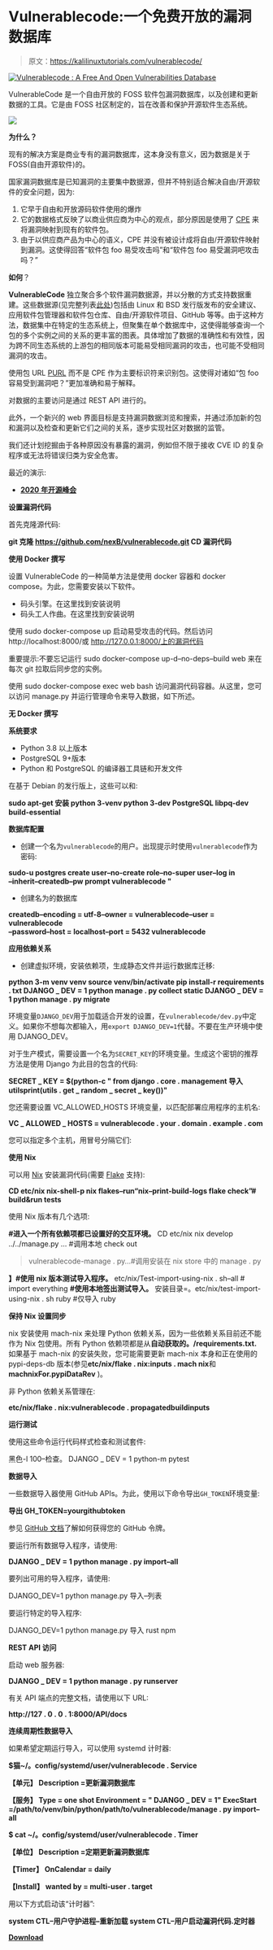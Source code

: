 # Vulnerablecode:一个免费开放的漏洞数据库

> 原文：<https://kalilinuxtutorials.com/vulnerablecode/>

[![Vulnerablecode : A Free And Open Vulnerabilities Database](img/0316c201f33f9d7585458f15909e1d27.png "Vulnerablecode : A Free And Open Vulnerabilities Database")](https://1.bp.blogspot.com/-3k7aYsZv2cY/YImdaaS1vKI/AAAAAAAAI44/0bQNMUlirEM4iTGnPmsqs6wXrBihuVE4ACLcBGAsYHQ/s728/vulnerable_code%25281%2529.png)

VulnerableCode 是一个自由开放的 FOSS 软件包漏洞数据库，以及创建和更新数据的工具。它是由 FOSS 社区制定的，旨在改善和保护开源软件生态系统。

![](img/83b613e04c06e8718c80974c8e5c7be3.png)

**为什么？**

现有的解决方案是商业专有的漏洞数据库，这本身没有意义，因为数据是关于 FOSS(自由开源软件)的。

国家漏洞数据库是已知漏洞的主要集中数据源，但并不特别适合解决自由/开源软件的安全问题，因为:

1.  它早于自由和开放源码软件使用的爆炸
2.  它的数据格式反映了以商业供应商为中心的观点，部分原因是使用了 [CPE](https://nvd.nist.gov/products/cpe) 来将漏洞映射到现有的软件包。
3.  由于以供应商产品为中心的语义，CPE 并没有被设计成将自由/开源软件映射到漏洞。这使得回答“软件包 foo 易受攻击吗”和“软件包 foo 易受漏洞吧攻击吗？”

**如何**？

**VulnerableCode** 独立聚合多个软件漏洞数据源，并以分散的方式支持数据重建。这些数据源(见完整列表[此处](https://github.com/nexB/vulnerablecode/blob/main/SOURCES.rst))包括由 Linux 和 BSD 发行版发布的安全建议、应用软件包管理器和软件包仓库、自由/开源软件项目、GitHub 等等。由于这种方法，数据集中在特定的生态系统上，但聚集在单个数据库中，这使得能够查询一个包的多个实例之间的关系的更丰富的图表。具体增加了数据的准确性和有效性，因为跨不同生态系统的上游包的相同版本可能易受相同漏洞的攻击，也可能不受相同漏洞的攻击。

使用包 URL [PURL](https://github.com/package-url/purl-spec) 而不是 CPE 作为主要标识符来识别包。这使得对诸如“包 foo 容易受到漏洞吧？”更加准确和易于解释。

对数据的主要访问是通过 REST API 进行的。

此外，一个新兴的 web 界面目标是支持漏洞数据浏览和搜索，并通过添加新的包和漏洞以及检查和更新它们之间的关系，逐步实现社区对数据的监管。

我们还计划挖掘由于各种原因没有暴露的漏洞，例如但不限于接收 CVE ID 的复杂程序或无法将错误归类为安全危害。

最近的演示:

*   [**2020 年开源峰会**](https://github.com/nexB/vulnerablecode/blob/main/docs/Why-Is-There-No-Free-Software-Vulnerability-Database-v1.0.pdf)

**设置漏洞代码**

首先克隆源代码:

**git 克隆 https://github.com/nexB/vulnerablecode.git
CD 漏洞代码**

**使用 Docker 撰写**

设置 VulnerableCode 的一种简单方法是使用 docker 容器和 docker compose。为此，您需要安装以下软件。

*   码头引擎。在这里找到安装说明
*   码头工人作曲。在这里找到安装说明

使用 sudo docker-compose up 启动易受攻击的代码。然后访问 http://localhost:8000/或 http://127.0.0.1:8000/上的漏洞代码

重要提示:不要忘记运行 sudo docker-compose up-d–no-deps–build web 来在每次 git 拉取后同步您的实例。

使用 sudo docker-compose exec web bash 访问漏洞代码容器。从这里，您可以访问 manage.py 并运行管理命令来导入数据，如下所述。

**无 Docker 撰写**

**系统要求**

*   Python 3.8 以上版本
*   PostgreSQL 9+版本
*   Python 和 PostgreSQL 的编译器工具链和开发文件

在基于 Debian 的发行版上，这些可以和:

**sudo apt-get 安装 python 3-venv python 3-dev PostgreSQL libpq-dev build-essential**

**数据库配置**

*   创建一个名为`vulnerablecode`的用户。出现提示时使用`vulnerablecode`作为密码:

**sudo-u postgres create user–no-create role–no-super user–log in \
–inherit–createdb–pw prompt vulnerablecode "**

*   创建名为的数据库

**createdb–encoding = utf-8–owner = vulnerablecode–user = vulnerablecode \
–password–host = localhost–port = 5432 vulnerablecode**

**应用依赖关系**

*   创建虚拟环境，安装依赖项，生成静态文件并运行数据库迁移:

**python 3-m venv venv
source venv/bin/activate
pip install-r requirements . txt
DJANGO _ DEV = 1 python manage . py collect static
DJANGO _ DEV = 1 python manage . py migrate**

环境变量`DJANGO_DEV`用于加载适合开发的设置，在`vulnerablecode/dev.py`中定义。如果你不想每次都输入，用`export DJANGO_DEV=1`代替。不要在生产环境中使用 DJANGO_DEV。

对于生产模式，需要设置一个名为`SECRET_KEY`的环境变量。生成这个密钥的推荐方法是使用 Django 为此目的包含的代码:

**SECRET _ KEY = $(python-c " from django . core . management 导入 utilsprint(utils . get _ random _ secret _ key())"**

您还需要设置 VC_ALLOWED_HOSTS 环境变量，以匹配部署应用程序的主机名:

**VC _ ALLOWED _ HOSTS = vulnerablecode . your . domain . example . com**

您可以指定多个主机，用冒号分隔它们:

**使用 Nix**

可以用 [Nix](https://nixos.org/download.html) 安装漏洞代码(需要 [Flake](https://nixos.wiki/wiki/Flakes) 支持):

**CD etc/nix
nix-shell-p nix flakes–run“nix–print-build-logs flake check”# build&run tests**

使用 Nix 版本有几个选项:

**#进入一个所有依赖项都已设置好的交互环境。**
CD etc/nix
nix develop
../../manage.py … #调用本地 check out
>vulnerablecode-manage . py…#调用安装在 nix store 中的 manage . py

**】#使用 nix 版本测试导入程序。**
etc/nix/Test-import-using-nix . sh–all # import everything
**#使用本地签出测试导入。**
安装目录=。etc/nix/test-import-using-nix . sh ruby #仅导入 ruby

**保持 Nix 设置同步**

nix 安装使用 mach-nix 来处理 Python 依赖关系，因为一些依赖关系目前还不能作为 Nix 包使用。所有 Python 依赖项都是从**自动获取的。/requirements.txt.** 如果基于 mach-nix 的安装失败，您可能需要更新 mach-nix 本身和正在使用的 pypi-deps-db 版本(参见**etc/nix/flake . nix:inputs . mach nix**和 **machnixFor.pypiDataRev** )。

非 Python 依赖关系管理在:

**etc/nix/flake . nix:vulnerablecode . propagatedbuildinputs**

**运行测试**

使用这些命令运行代码样式检查和测试套件:

黑色-l 100–检查。
DJANGO _ DEV = 1 python-m pytest

**数据导入**

一些数据导入器使用 GitHub APIs。为此，使用以下命令导出`GH_TOKEN`环境变量:

**导出 GH_TOKEN=yourgithubtoken**

参见 [GitHub 文档](https://docs.github.com/en/free-pro-team@latest/github/authenticating-to-github/creating-a-personal-access-token)了解如何获得您的 GitHub 令牌。

要运行所有数据导入程序，请使用:

**DJANGO _ DEV = 1 python manage . py import–all**

要列出可用的导入程序，请使用:

DJANGO_DEV=1 python manage.py 导入–列表

要运行特定的导入程序:

DJANGO_DEV=1 python manage.py 导入 rust npm

**REST API 访问**

启动 web 服务器:

**DJANGO _ DEV = 1 python manage . py runserver**

有关 API 端点的完整文档，请使用以下 URL:

**http://127 . 0 . 0 . 1:8000/API/docs**

**连续周期性数据导入**

如果希望定期运行导入，可以使用 systemd 计时器:

**$猫~/。config/systemd/user/vulnerablecode . Service**

**【单元】
Description =更新漏洞数据库**

**【服务】
Type = one shot
Environment = " DJANGO _ DEV = 1"
ExecStart =/path/to/venv/bin/python/path/to/vulnerablecode/manage . py import–all**

**$ cat ~/。config/systemd/user/vulnerablecode . Timer**

**【单位】
Description =定期更新漏洞数据库**

**【Timer】
OnCalendar = daily**

**【Install】
wanted by = multi-user . target**

用以下方式启动该“计时器”:

**system CTL–用户守护进程–重新加载
system CTL–用户启动漏洞代码.定时器**

[**Download**](https://github.com/nexB/vulnerablecode)